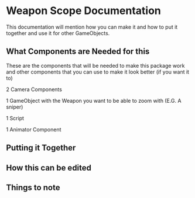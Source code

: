 # Weapon Scope Documentation

This documentation will mention how you can make it and how to put it together and use it for other GameObjects.

## What Components are Needed for this

These are the components that will be needed to make this package work and other components that you can use to make it look better (if you want it to)

2 Camera Components

1 GameObject with the Weapon you want to be able to zoom with (E.G. A sniper)

1 Script

1 Animator Component

## Putting it Together



## How this can be edited



## Things to note


